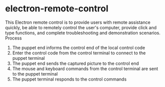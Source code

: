 # electron-remote-control
This Electron remote control is to provide users with remote assistance quickly, be able to remotely control the user's computer, provide click and type functions, and complete troubleshooting and demonstration scenarios.
Process
1. The puppet end informs the control end of the local control code
2. Enter the control code from the control terminal to connect to the puppet terminal
3. The puppet end sends the captured picture to the control end
4. The mouse and keyboard commands from the control terminal are sent to the puppet terminal 
5. The puppet terminal responds to the control commands
